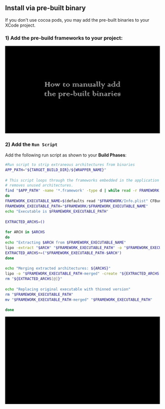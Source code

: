 ## Install via pre-built binary
If you don't use cocoa pods, you may add the pre-built binaries to your XCode project.

### 1) Add the pre-build frameworks to your project:
<div style='text-align: center'>
  <img src='./docs/images/prebuilt_binaries.gif' width="900" />
</div>

### 2) Add the `Run Script`
Add the following run script as shown to your **Build Phases**:

```sh
#Run script to strip extraneous architectures from binaries
APP_PATH="${TARGET_BUILD_DIR}/${WRAPPER_NAME}"

# This script loops through the frameworks embedded in the application and
# removes unused architectures.
find "$APP_PATH" -name '*.framework' -type d | while read -r FRAMEWORK
do
FRAMEWORK_EXECUTABLE_NAME=$(defaults read "$FRAMEWORK/Info.plist" CFBundleExecutable)
FRAMEWORK_EXECUTABLE_PATH="$FRAMEWORK/$FRAMEWORK_EXECUTABLE_NAME"
echo "Executable is $FRAMEWORK_EXECUTABLE_PATH"

EXTRACTED_ARCHS=()

for ARCH in $ARCHS
do
echo "Extracting $ARCH from $FRAMEWORK_EXECUTABLE_NAME"
lipo -extract "$ARCH" "$FRAMEWORK_EXECUTABLE_PATH" -o "$FRAMEWORK_EXECUTABLE_PATH-$ARCH"
EXTRACTED_ARCHS+=("$FRAMEWORK_EXECUTABLE_PATH-$ARCH")
done

echo "Merging extracted architectures: ${ARCHS}"
lipo -o "$FRAMEWORK_EXECUTABLE_PATH-merged" -create "${EXTRACTED_ARCHS[@]}"
rm "${EXTRACTED_ARCHS[@]}"

echo "Replacing original executable with thinned version"
rm "$FRAMEWORK_EXECUTABLE_PATH"
mv "$FRAMEWORK_EXECUTABLE_PATH-merged" "$FRAMEWORK_EXECUTABLE_PATH"

done
```
<div style='text-align: center'>
  <img src='./docs/images/run_script.gif' width="900" />
</div>

